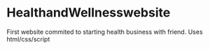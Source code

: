# HealthandWellnesswebsite

First website commited to starting health business with friend. Uses html/css/script

